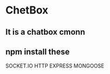 # ChetBox
It is a chatbox cmonn
-----------------
npm install these 
----------
SOCKET.IO
HTTP
EXPRESS
MONGOOSE
